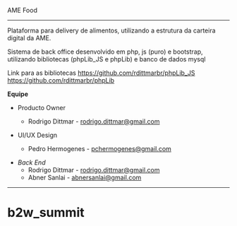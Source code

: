AME Food

---

Plataforma para delivery de alimentos, utilizando a estrutura da carteira digital da AME.

Sistema de back office desenvolvido em php, js (puro) e bootstrap, utilizando bibliotecas (phpLib_JS e phpLib) e banco de dados mysql

Link para as bibliotecas
https://github.com/rdittmarbr/phpLib_JS
https://github.com/rdittmarbr/phpLib

**Equipe**

- Producto Owner

  - Rodrigo Dittmar - rodrigo.dittmar@gmail.com

- UI/UX Design
  - Pedro Hermogenes - pchermogenes@gmail.com

* _Back End_
  - Rodrigo Dittmar - rodrigo.dittmar@gmail.com
  - Abner Sanlai - abnersanlai@gmail.com

---

# b2w_summit
